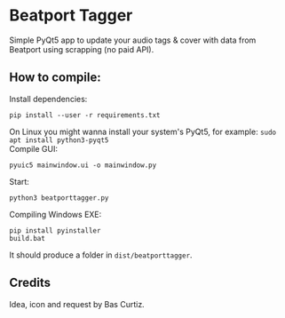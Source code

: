 # Beatport Tagger

Simple PyQt5 app to update your audio tags & cover with data from Beatport using scrapping (no paid API).

## How to compile:

Install dependencies:
```
pip install --user -r requirements.txt
```
On Linux you might wanna install your system's PyQt5, for example: `sudo apt install python3-pyqt5`  
Compile GUI:
```
pyuic5 mainwindow.ui -o mainwindow.py
```
Start:
```
python3 beatporttagger.py
```
Compiling Windows EXE:
```
pip install pyinstaller
build.bat
```
It should produce a folder in `dist/beatporttagger`.

## Credits

Idea, icon and request by Bas Curtiz.